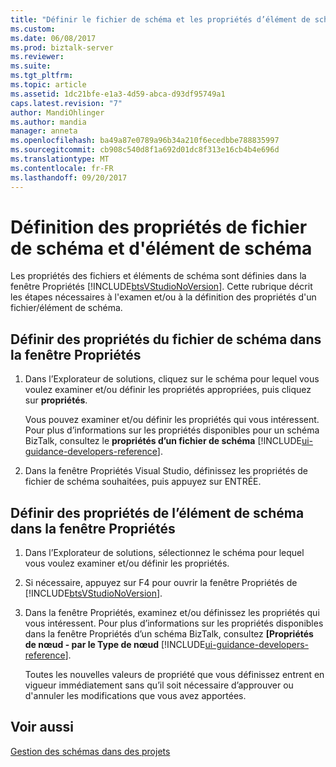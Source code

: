 ```yaml
---
title: "Définir le fichier de schéma et les propriétés d’élément de schéma | Documents Microsoft"
ms.custom: 
ms.date: 06/08/2017
ms.prod: biztalk-server
ms.reviewer: 
ms.suite: 
ms.tgt_pltfrm: 
ms.topic: article
ms.assetid: 1dc21bfe-e1a3-4d59-abca-d93df95749a1
caps.latest.revision: "7"
author: MandiOhlinger
ms.author: mandia
manager: anneta
ms.openlocfilehash: ba49a87e0789a96b34a210f6ecedbbe788835997
ms.sourcegitcommit: cb908c540d8f1a692d01dc8f313e16cb4b4e696d
ms.translationtype: MT
ms.contentlocale: fr-FR
ms.lasthandoff: 09/20/2017
---
```

# <a name="how-to-set-schema-file-and-schema-item-properties"></a>Définition des propriétés de fichier de schéma et d'élément de schéma
Les propriétés des fichiers et éléments de schéma sont définies dans la fenêtre Propriétés [!INCLUDE[btsVStudioNoVersion](../includes/btsvstudionoversion-md.md)]. Cette rubrique décrit les étapes nécessaires à l'examen et/ou à la définition des propriétés d'un fichier/élément de schéma.  
  
## <a name="set-schema-file-properties-in-the-properties-window"></a>Définir des propriétés du fichier de schéma dans la fenêtre Propriétés  
  
1.  Dans l’Explorateur de solutions, cliquez sur le schéma pour lequel vous voulez examiner et/ou définir les propriétés appropriées, puis cliquez sur **propriétés**.  
  
     Vous pouvez examiner et/ou définir les propriétés qui vous intéressent. Pour plus d’informations sur les propriétés disponibles pour un schéma BizTalk, consultez le **propriétés d’un fichier de schéma** [!INCLUDE[ui-guidance-developers-reference](../includes/ui-guidance-developers-reference.md)].
  
2.  Dans la fenêtre Propriétés Visual Studio, définissez les propriétés de fichier de schéma souhaitées, puis appuyez sur ENTRÉE.  
  
## <a name="set-schema-item-properties-in-the-properties-window"></a>Définir des propriétés de l’élément de schéma dans la fenêtre Propriétés  
  
1.  Dans l’Explorateur de solutions, sélectionnez le schéma pour lequel vous voulez examiner et/ou définir les propriétés.  
  
2.  Si nécessaire, appuyez sur F4 pour ouvrir la fenêtre Propriétés de [!INCLUDE[btsVStudioNoVersion](../includes/btsvstudionoversion-md.md)].  
  
3.  Dans la fenêtre Propriétés, examinez et/ou définissez les propriétés qui vous intéressent. Pour plus d’informations sur les propriétés disponibles dans la fenêtre Propriétés d’un schéma BizTalk, consultez **[Propriétés de nœud - par le Type de nœud** [!INCLUDE[ui-guidance-developers-reference](../includes/ui-guidance-developers-reference.md)].
  
     Toutes les nouvelles valeurs de propriété que vous définissez entrent en vigueur immédiatement sans qu’il soit nécessaire d’approuver ou d'annuler les modifications que vous avez apportées.  
  
## <a name="see-also"></a>Voir aussi  
 [Gestion des schémas dans des projets](../core/managing-schemas-within-projects.md)